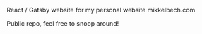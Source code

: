 React / Gatsby website for my personal website mikkelbech.com

Public repo, feel free to snoop around!
